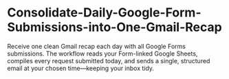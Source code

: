 # Consolidate-Daily-Google-Form-Submissions-into-One-Gmail-Recap
Receive one clean Gmail recap each day with all Google Forms submissions. The workflow reads your Form-linked Google Sheets, compiles every request submitted today, and sends a single, structured email at your chosen time—keeping your inbox tidy.

